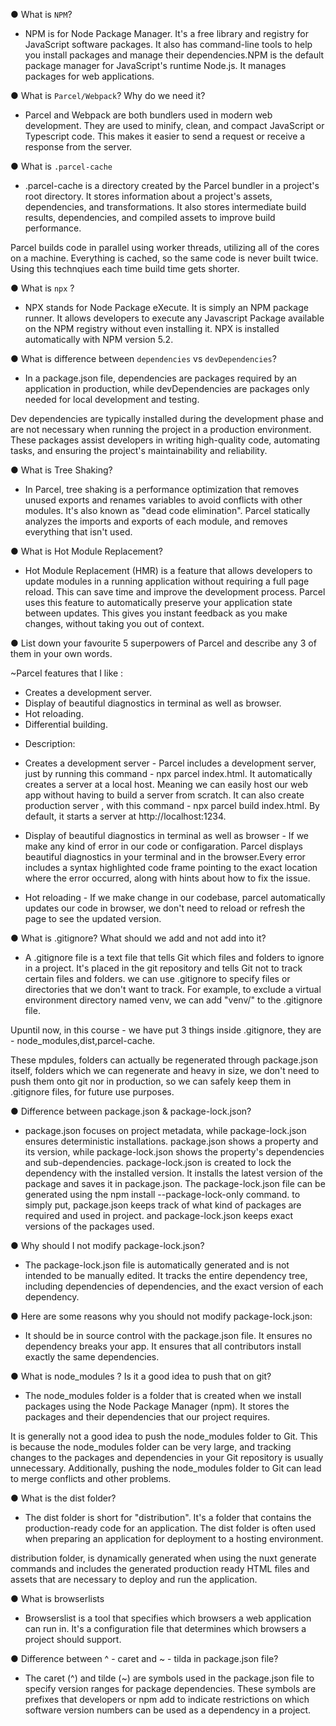 ● What is `NPM`?

- NPM is for Node Package Manager. It's a free library and registry for JavaScript software packages. It also has command-line tools to help you install packages and manage their dependencies.NPM is the default package manager for JavaScript's runtime Node.js. It manages packages for web applications.

● What is `Parcel/Webpack`? Why do we need it?

- Parcel and Webpack are both bundlers used in modern web development. They are used to minify, clean, and compact JavaScript or Typescript code. This makes it easier to send a request or receive a response from the server.

● What is `.parcel-cache`

- .parcel-cache is a directory created by the Parcel bundler in a project's root directory. It stores information about a project's assets, dependencies, and transformations. It also stores intermediate build results, dependencies, and compiled assets to improve build performance.

Parcel builds code in parallel using worker threads, utilizing all of the cores on a machine. Everything is cached, so the same code is never built twice. Using this technqiues each time build time gets shorter.

● What is `npx` ?

- NPX stands for Node Package eXecute. It is simply an NPM package runner. It allows developers to execute any Javascript Package available on the NPM registry without even installing it. NPX is installed automatically with NPM version 5.2.

● What is difference between `dependencies` vs `devDependencies`?

- In a package.json file, dependencies are packages required by an application in production, while devDependencies are packages only needed for local development and testing.

Dev dependencies are typically installed during the development phase and are not necessary when running the project in a production environment. These packages assist developers in writing high-quality code, automating tasks, and ensuring the project's maintainability and reliability.

● What is Tree Shaking?

- In Parcel, tree shaking is a performance optimization that removes unused exports and renames variables to avoid conflicts with other modules. It's also known as "dead code elimination". Parcel statically analyzes the imports and exports of each module, and removes everything that isn't used.

● What is Hot Module Replacement?

- Hot Module Replacement (HMR) is a feature that allows developers to update modules in a running application without requiring a full page reload. This can save time and improve the development process. Parcel uses this feature to automatically preserve your application state between updates. This gives you instant feedback as you make changes, without taking you out of context.

● List down your favourite 5 superpowers of Parcel and describe any 3 of them in your own words.

~Parcel features that I like :

- Creates a development server.
- Display of beautiful diagnostics in terminal as well as browser.
- Hot reloading.
- Differential building.

* Description:

- Creates a development server - Parcel includes a development server, just by running this command - npx parcel index.html. It automatically creates a server at a local host. Meaning we can easily host our web app without having to build a server from scratch. It can also create production server , with this command - npx parcel build index.html. By default, it starts a server at http://localhost:1234.

- Display of beautiful diagnostics in terminal as well as browser - If we make any kind of error in our code or configaration. Parcel displays beautiful diagnostics in your terminal and in the browser.Every error includes a syntax highlighted code frame pointing to the exact location where the error occurred, along with hints about how to fix the issue.

- Hot reloading - If we make change in our codebase, parcel automatically updates our code in browser, we don't need to reload or refresh the page to see the updated version.

● What is .gitignore? What should we add and not add into it?

- A .gitignore file is a text file that tells Git which files and folders to ignore in a project. It's placed in the git repository and tells Git not to track certain files and folders. we can use .gitignore to specify files or directories that we don't want to track. For example, to exclude a virtual environment directory named venv, we can add "venv/" to the .gitignore file.

Upuntil now, in this course - we have put 3 things inside .gitignore, they are - node_modules,dist,parcel-cache.

These mpdules, folders can actually be regenerated through package.json itself, folders which we can regenerate and heavy in size, we don't need to push them onto git nor in production, so we can safely keep them in .gitignore files, for future use purposes.

● Difference between package.json & package-lock.json?

- package.json focuses on project metadata, while package-lock.json ensures deterministic installations. package.json shows a property and its version, while package-lock.json shows the property's dependencies and sub-dependencies. package-lock.json is created to lock the dependency with the installed version. It installs the latest version of the package and saves it in package.json. The package-lock.json file can be generated using the npm install --package-lock-only command.
  to simply put, package.json keeps track of what kind of packages are required and used in project. and package-lock.json keeps exact versions of the packages used.

● Why should I not modify package-lock.json?

- The package-lock.json file is automatically generated and is not intended to be manually edited. It tracks the entire dependency tree, including dependencies of dependencies, and the exact version of each dependency.

● Here are some reasons why you should not modify package-lock.json:

- It should be in source control with the package.json file.
  It ensures no dependency breaks your app.
  It ensures that all contributors install exactly the same dependencies.

● What is node_modules ? Is it a good idea to push that on git?

- The node_modules folder is a folder that is created when we install packages using the Node Package Manager (npm). It stores the packages and their dependencies that our project requires.

It is generally not a good idea to push the node_modules folder to Git. This is because the node_modules folder can be very large, and tracking changes to the packages and dependencies in your Git repository is usually unnecessary. Additionally, pushing the node_modules folder to Git can lead to merge conflicts and other problems.

● What is the dist folder?

- The dist folder is short for "distribution". It's a folder that contains the production-ready code for an application. The dist folder is often used when preparing an application for deployment to a hosting environment.

distribution folder, is dynamically generated when using the nuxt generate commands and includes the generated production ready HTML files and assets that are necessary to deploy and run the application.

● What is browserlists

- Browserslist is a tool that specifies which browsers a web application can run in. It's a configuration file that determines which browsers a project should support.

● Difference between ^ - caret and ~ - tilda in package.json file?

- The caret (^) and tilde (~) are symbols used in the package.json file to specify version ranges for package dependencies. These symbols are prefixes that developers or npm add to indicate restrictions on which software version numbers can be used as a dependency in a project.
